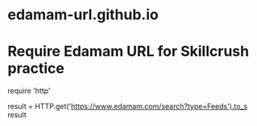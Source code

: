 # edamam-url.github.io
# Require Edamam URL for Skillcrush practice


require 'http'
 
result = HTTP.get('https://www.edamam.com/search?type=Feeds').to_s
result
